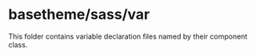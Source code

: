 # basetheme/sass/var

This folder contains variable declaration files named by their component class.
